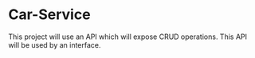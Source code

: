 # Car-Service
This project will use an API which will expose CRUD operations. This API will be used by an interface.

